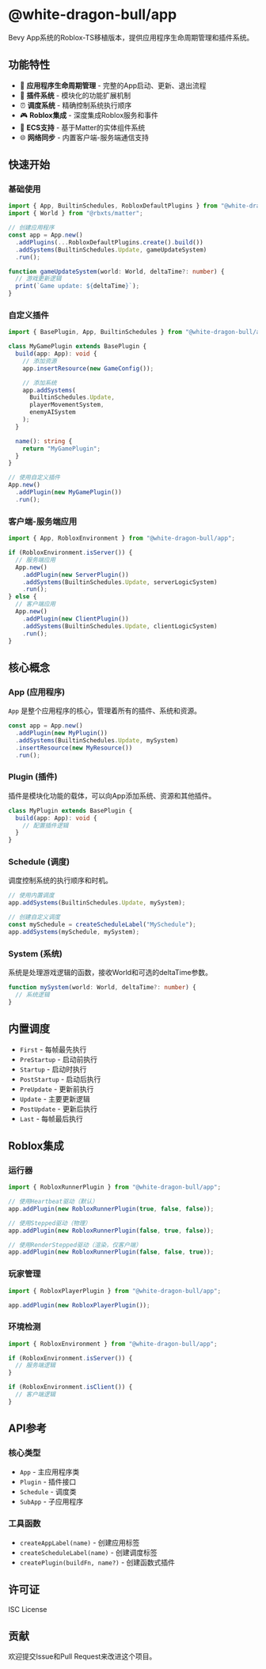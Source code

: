 # @white-dragon-bull/app

Bevy App系统的Roblox-TS移植版本，提供应用程序生命周期管理和插件系统。

## 功能特性

- 🚀 **应用程序生命周期管理** - 完整的App启动、更新、退出流程
- 🔌 **插件系统** - 模块化的功能扩展机制
- ⏰ **调度系统** - 精确控制系统执行顺序
- 🎮 **Roblox集成** - 深度集成Roblox服务和事件
- 🔄 **ECS支持** - 基于Matter的实体组件系统
- 🌐 **网络同步** - 内置客户端-服务端通信支持

## 快速开始

### 基础使用

```typescript
import { App, BuiltinSchedules, RobloxDefaultPlugins } from "@white-dragon-bull/app";
import { World } from "@rbxts/matter";

// 创建应用程序
const app = App.new()
  .addPlugins(...RobloxDefaultPlugins.create().build())
  .addSystems(BuiltinSchedules.Update, gameUpdateSystem)
  .run();

function gameUpdateSystem(world: World, deltaTime?: number) {
  // 游戏更新逻辑
  print(`Game update: ${deltaTime}`);
}
```

### 自定义插件

```typescript
import { BasePlugin, App, BuiltinSchedules } from "@white-dragon-bull/app";

class MyGamePlugin extends BasePlugin {
  build(app: App): void {
    // 添加资源
    app.insertResource(new GameConfig());

    // 添加系统
    app.addSystems(
      BuiltinSchedules.Update,
      playerMovementSystem,
      enemyAISystem
    );
  }

  name(): string {
    return "MyGamePlugin";
  }
}

// 使用自定义插件
App.new()
  .addPlugin(new MyGamePlugin())
  .run();
```

### 客户端-服务端应用

```typescript
import { App, RobloxEnvironment } from "@white-dragon-bull/app";

if (RobloxEnvironment.isServer()) {
  // 服务端应用
  App.new()
    .addPlugin(new ServerPlugin())
    .addSystems(BuiltinSchedules.Update, serverLogicSystem)
    .run();
} else {
  // 客户端应用
  App.new()
    .addPlugin(new ClientPlugin())
    .addSystems(BuiltinSchedules.Update, clientLogicSystem)
    .run();
}
```

## 核心概念

### App (应用程序)

`App` 是整个应用程序的核心，管理着所有的插件、系统和资源。

```typescript
const app = App.new()
  .addPlugin(new MyPlugin())
  .addSystems(BuiltinSchedules.Update, mySystem)
  .insertResource(new MyResource())
  .run();
```

### Plugin (插件)

插件是模块化功能的载体，可以向App添加系统、资源和其他插件。

```typescript
class MyPlugin extends BasePlugin {
  build(app: App): void {
    // 配置插件逻辑
  }
}
```

### Schedule (调度)

调度控制系统的执行顺序和时机。

```typescript
// 使用内置调度
app.addSystems(BuiltinSchedules.Update, mySystem);

// 创建自定义调度
const mySchedule = createScheduleLabel("MySchedule");
app.addSystems(mySchedule, mySystem);
```

### System (系统)

系统是处理游戏逻辑的函数，接收World和可选的deltaTime参数。

```typescript
function mySystem(world: World, deltaTime?: number) {
  // 系统逻辑
}
```

## 内置调度

- `First` - 每帧最先执行
- `PreStartup` - 启动前执行
- `Startup` - 启动时执行
- `PostStartup` - 启动后执行
- `PreUpdate` - 更新前执行
- `Update` - 主要更新逻辑
- `PostUpdate` - 更新后执行
- `Last` - 每帧最后执行

## Roblox集成

### 运行器

```typescript
import { RobloxRunnerPlugin } from "@white-dragon-bull/app";

// 使用Heartbeat驱动（默认）
app.addPlugin(new RobloxRunnerPlugin(true, false, false));

// 使用Stepped驱动（物理）
app.addPlugin(new RobloxRunnerPlugin(false, true, false));

// 使用RenderStepped驱动（渲染，仅客户端）
app.addPlugin(new RobloxRunnerPlugin(false, false, true));
```

### 玩家管理

```typescript
import { RobloxPlayerPlugin } from "@white-dragon-bull/app";

app.addPlugin(new RobloxPlayerPlugin());
```

### 环境检测

```typescript
import { RobloxEnvironment } from "@white-dragon-bull/app";

if (RobloxEnvironment.isServer()) {
  // 服务端逻辑
}

if (RobloxEnvironment.isClient()) {
  // 客户端逻辑
}
```

## API参考

### 核心类型

- `App` - 主应用程序类
- `Plugin` - 插件接口
- `Schedule` - 调度类
- `SubApp` - 子应用程序

### 工具函数

- `createAppLabel(name)` - 创建应用标签
- `createScheduleLabel(name)` - 创建调度标签
- `createPlugin(buildFn, name?)` - 创建函数式插件

## 许可证

ISC License

## 贡献

欢迎提交Issue和Pull Request来改进这个项目。